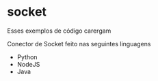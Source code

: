 # socket

Esses exemplos de código carergam 


Conector de Socket feito nas seguintes linguagens
  - Python
  - NodeJS
  - Java


